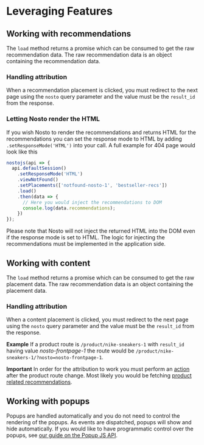 # Leveraging Features

## Working with recommendations

The `load` method returns a promise which can be consumed to get the raw recommendation data. The raw recommendation data is an object containing the recommendation data.

### Handling attribution

When a recommendation placement is clicked, you must redirect to the next page using the `nosto` query parameter and the value must be the `result_id` from the response.

### Letting Nosto render the HTML

If you wish Nosto to render the recommendations and returns HTML for the recommendations you can set the response mode to HTML by adding `.setResponseMode('HTML')` into your call. A full example for 404 page would look like this

```javascript
nostojs(api => {
  api.defaultSession()
    .setResponseMode('HTML')
    .viewNotFound()
    .setPlacements(['notfound-nosto-1', 'bestseller-recs'])
    .load()
    .then(data => {
      // Here you would inject the recommendations to DOM
      console.log(data.recommendations);
    })
});
```

Please note that Nosto will not inject the returned HTML into the DOM even if the response mode is set to HTML. The logic for injecting the recommendations must be implemented in the application side.

## Working with content

The `load` method returns a promise which can be consumed to get the raw placement data. The raw recommendation data is an object containing the placement data.

### Handling attribution

When a content placement is clicked, you must redirect to the next page using the `nosto` query parameter and the value must be the `result_id` from the response.

**Example** If a product route is `/product/nike-sneakers-1` with `result_id` having value _nosto-frontpage-1_ the route would be `/product/nike-sneakers-1/?nosto=nosto-frontpage-1`.

**Important** In order for the attribution to work you must perform an [action](session-api-terminology.md#action) after the product route change. Most likely you would be fetching [product related recommendations](spa-basics-tracking-events.md#upon-viewing-a-product).

## Working with popups

Popups are handled automatically and you do not need to control the rendering of the popups. As events are dispatched, popups will show and hide automatically. If you would like to have programmatic control over the popups, see [our guide on the Popup JS API](../../apis/js-apis/popups/).

